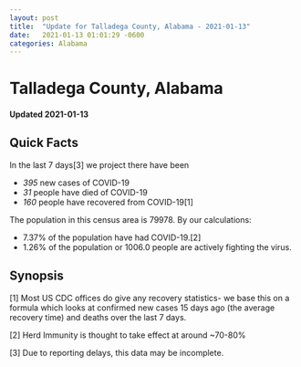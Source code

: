 ```yaml
---
layout: post
title:  "Update for Talladega County, Alabama - 2021-01-13"
date:   2021-01-13 01:01:29 -0600
categories: Alabama
---
```


# Talladega County, Alabama
#### Updated 2021-01-13

## Quick Facts

In the last 7 days[3] we project there have been
- *395* new cases of COVID-19
- *31* people have died of COVID-19
- *160* people have recovered from COVID-19[1]

The population in this census area is 79978. By our calculations:
- 7.37% of the population have had COVID-19.[2]
- 1.26% of the population or 1006.0 people are actively fighting the virus.

## Synopsis




[1] Most US CDC offices do give any recovery statistics- we base this on a formula which looks at confirmed new cases
15 days ago (the average recovery time) and deaths over the last 7 days.

[2] Herd Immunity is thought to take effect at around ~70-80%

[3] Due to reporting delays, this data may be incomplete.
 
    